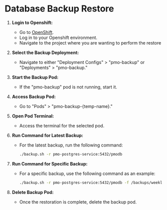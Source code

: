 # Database Backup Restore

1. **Login to Openshift:**
   - Go to [OpenShift](https://console.apps.silver.devops.gov.bc.ca/).
   - Log in to your Openshift environment.
   - Navigate to the project where you are wanting to perform the restore

2. **Select the Backup Deployment:**
   - Navigate to either "Deployment Configs" > "pmo-backup" or "Deployments" > "pmo-backup."

3. **Start the Backup Pod:**
   - If the "pmo-backup" pod is not running, start it.

4. **Access Backup Pod:**
   - Go to "Pods" > "pmo-backup-{temp-name}."

5. **Open Pod Terminal:**
   - Access the terminal for the selected pod.

6. **Run Command for Latest Backup:**
   - For the latest backup, run the following command:
     ```bash
     ./backup.sh -r pmo-postgres-service:5432/pmodb
     ```

7. **Run Command for Specific Backup:**
   - For a specific backup, use the following command as an example:
     ```bash
     ./backup.sh -r pmo-postgres-service:5432/pmodb -f /backups/weekly/2023-12-10/pmo-postgres-service-pmodb_2023-12-10_01-00-22.sql.gz
     ```

8. **Delete Backup Pod:**
   - Once the restoration is complete, delete the backup pod.
